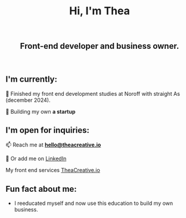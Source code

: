 <h1 align="center">Hi, I'm Thea</h1>
<br>
<h2 align="center">Front-end developer and business owner.</h2>
<br>

## I'm currently:

🌱 Finished my front end development studies at Noroff with straight As (december 2024).
  
🚀 Building my own **a startup**

## I'm open for inquiries:

📫 Reach me at **hello@theacreative.io**
  
💬 Or add me on [LinkedIn](https://www.linkedin.com/in/thea-oland-b38175139/)

My front end services [TheaCreative.io](https://www.theacreative.io/)

## Fun fact about me:
- I reeducated myself and now use this education to build my own business.


